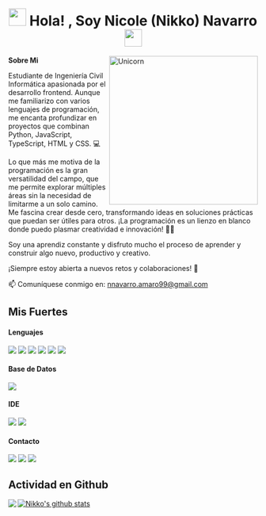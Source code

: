 <h1 align="center"><img src="https://media4.giphy.com/media/v1.Y2lkPTc5MGI3NjExdXA3dGJ2eDV4dTM2cXEzNTVkZ3E1ZHdxYmZxYzJiOGxxa2hnNjFjeSZlcD12MV9pbnRlcm5hbF9naWZfYnlfaWQmY3Q9cw/fvT2uzkzsSWmmkvl5g/giphy.webp" width="35"><b > Hola! , Soy Nicole (Nikko) Navarro </b><img src="https://media4.giphy.com/media/v1.Y2lkPTc5MGI3NjExdXA3dGJ2eDV4dTM2cXEzNTVkZ3E1ZHdxYmZxYzJiOGxxa2hnNjFjeSZlcD12MV9pbnRlcm5hbF9naWZfYnlfaWQmY3Q9cw/fvT2uzkzsSWmmkvl5g/giphy.webp" width="35"></h1>
<img align="right" width=300px alt="Unicorn" src="https://c.tenor.com/GN73MKBawZYAAAAi/busy-cute.gif" />

<b>Sobre Mi</b>

Estudiante de Ingeniería Civil Informática apasionada por el desarrollo frontend. Aunque me familiarizo con varios lenguajes de programación, me encanta profundizar en proyectos que combinan Python, JavaScript, TypeScript, HTML y CSS. 💻

Lo que más me motiva de la programación es la gran versatilidad del campo, que me permite explorar múltiples áreas sin la necesidad de limitarme a un solo camino. Me fascina crear desde cero, transformando ideas en soluciones prácticas que puedan ser útiles para otros. ¡La programación es un lienzo en blanco donde puedo plasmar creatividad e innovación! 🎨✨

Soy una aprendiz constante y disfruto mucho el proceso de aprender y construir algo nuevo, productivo y creativo.

¡Siempre estoy abierta a nuevos retos y colaboraciones! 🚀

📫 Comuníquese conmigo en: <a href="nnavarro.amaro99@gmail.com">nnavarro.amaro99@gmail.com</a>

## Mis Fuertes

<h4> Lenguajes </h4>
<span> 
  <img src="https://img.shields.io/badge/python-3670A0?style=for-the-badge&logo=python&logoColor=ffdd54">
  <img src="https://img.shields.io/badge/HTML5-E34F26?style=for-the-badge&logo=html5&logoColor=white">
  <img src="https://img.shields.io/badge/CSS3-1572B6?style=for-the-badge&logo=css3&logoColor=white">
  <img src="https://img.shields.io/badge/javascript-%23323330.svg?style=for-the-badge&logo=javascript&logoColor=%23F7DF1E">
  <img src="https://img.shields.io/badge/typescript-%23007ACC.svg?style=for-the-badge&logo=typescript&logoColor=white">
  <img src="https://img.shields.io/badge/latex-%23008080.svg?style=for-the-badge&logo=latex&logoColor=white">
  
  
</span>

<h4> Base de Datos </h4>
<span>
  <img src="https://img.shields.io/badge/MySQL-00000F?style=for-the-badge&logo=mysql&logoColor=white">
</span>

<h4> IDE </h4>
<span>
<img src="https://img.shields.io/badge/Android_Studio-3DDC84?style=for-the-badge&logo=android-studio&logoColor=white">
<img src="https://img.shields.io/badge/Visual_Studio_Code-0078D4?style=for-the-badge&logo=visual%20studio%20code&logoColor=white">


<h4> Contacto </h4>
<span>
  <img src="https://img.shields.io/badge/Git-F05032?style=for-the-badge&logo=git&logoColor=white">
  <img src="https://img.shields.io/badge/Discord-%235865F2.svg?style=for-the-badge&logo=discord&logoColor=white">
  <img src="https://img.shields.io/badge/Gmail-D14836?style=for-the-badge&logo=gmail&logoColor=white">
</span>

## Actividad en Github
<a href="https://github.com/Davekibh">
 <img align="center" src="https://github-readme-stats.vercel.app/api?username=nicole110199&show_icons=true&theme=shades-of-purple&line_height=27" alt="Nikko's github stats"/>
</a>
<a href="https://github.com/Nicole110199">
  <img align="left" src="https://github-readme-stats.vercel.app/api/top-langs/?username=nicole110199&theme=shades-of-purple" />
  </a>


<!--
**Nicole110199/Nicole110199** is a ✨ _special_ ✨ repository because its `README.md` (this file) appears on your GitHub profile.

Here are some ideas to get you started:

- 🔭 I’m currently working on ...
- 🌱 I’m currently learning ...
- 👯 I’m looking to collaborate on ...
- 🤔 I’m looking for help with ...
- 💬 Ask me about ...
- 📫 How to reach me: ...
- 😄 Pronouns: ...
- ⚡ Fun fact: ...
-->
